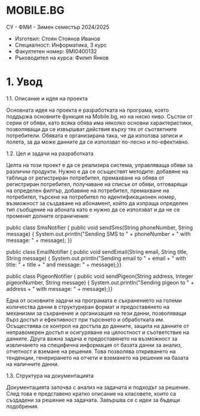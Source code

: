 # MOBILE.BG

СУ - ФМИ - Зимен семестър 2024/2025
- Изготвил: Стоян Стоянов Иванов
- Специалност: Информатика, 3 курс
- Факултетен номер: 9MI0400132
- Ръководител на курса: Филип Янков

# 1.	Увод

1.1. Описание и идея на проекта

Основната идея на проекта е разработката на програма, която поддържа основните функция на Mobile.bg, но на ниско ниво. Състои от серии от обяви, като всяка обява има няколко основни характеристики, позволяващи да се извършват действия върху тях от съответните потребители. Обявата е организирана така, че да използва записи и полета, за да може данните да се използват по-лесно и по-ефективно.  

1.2. Цел и задачи на разработката 

Целта на този проект е да се реализира система, управляваща обяви за различни продукти. Нужно е да се осъществят методите: добавяне на таблица от регистриран потребител, премахване на обява от регистриран потребител, получаване на списък от обяви, отговарящи на определен филтър, добавяне на потребител, премахване на потребител, търсене на потребител по идентификационен номер, възможност за създаване на абонамент, който да изпраща определен тип съобщение на абоната като е нужно да се използват и да не се променят долните ограничения:

public class SmsNotifier {
    public void sendSms(String phoneNumber, String message) {
        System.out.println("Sending SMS to " + phoneNumber + " with message: " + message); }}
 
public class EmailNotifier {
    public void sendEmail(String email, String title, String message) {
        System.out.println("Sending email to " + email + " with title: " + title + " and message: " + message);}}
 
public class PigeonNotifier {
    public void sendPigeon(String address, Integer pigeonNumber, String message) {
        System.out.println("Sending pigeon to " + address + " with message: " + message);}}
 
Една от основните задачи на програмата е съхранението на големи количества данни в структуриран формат и  предоставянето на механизми за съхранение и организация на тези данни, позволяващи бърз достъп и ефективност при търсенето и обработката им. Осъществява се контрол на достъпа до данните, защита на данните от неправомерен достъп и осигуряване на цялостност и съответствие на данните. Друга важна задача е предоставянето на възможност за извличането на специфична информация от базата данни за анализ, отчетност и вземане на решения. Това позволява откриването на тенденции, генерирането на отчети и вземането на решения на базата на наличните данни.

1.3. Структура на документацията

Документацията започва с анализ на задачата и подходът за решение. След това е представено кратко описание на класовете, които са създадени за решение на задачата. Завършва се с идеи за бъдещи подобрения. 

